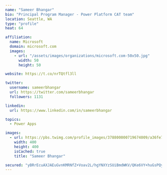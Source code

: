 ```yaml
---
name: "Sameer Bhangar"
bio: "Principal Program Manager - Power Platform CAT team"
location: Seattle, WA
type: "profile"
heat: 64

affiliation:
  name: Microsoft
  domain: microsoft.com
  images:
    - url: "/assets/images/organizations/microsoft.com-50x50.jpg"
      width: 50
      height: 50

website: https://t.co/nrTQtfl3ll

twitter:
  username: sameerbhangar
  url: https://twitter.com/sameerbhangar
  followers: 1131

linkedin:
  url: https://www.linkedin.com/in/sameerbhangar

topics:
  - Power Apps

images:
  - url: https://pbs.twimg.com/profile_images/378800000719674009/a36fe7ddfab1778b76e5793772e43798_400x400.jpeg
    width: 400
    height: 400
    isCached: true
    title: "Sameer Bhangar"

secured: "yBRrEcuAXJAEuGvnKMRNfZ+Voav2L/hgYNXYzSUiBmdWKV/QKe6VY+huGsPQyKDFNEgp93PlfufONcjJaDgip5LLDkZl/1vtJ3fqQpYEftAWYVqI+kXCaOd4fRkgX28bGl7jrVMHL1rnbV5aHXkbsCNNbleD7GSB2TbIv+fXBFy4/6wUKwNGx+A8P/RhG57xTX4te3hOyhrkftSF2tO7VcMk20WvzMjCR7GI5hnEyoge8YepAwKqBqiELCettoEwfm/9uLHdJnzXdo9fm1R4+0ImbZjf/PUiRFkmC4TxTqzWetFfpnQXhgjDogwf6u61HeV032HZXh7IBtUrIoxKovg6Xe20l5Mq5lSq77Rd+yV3TmjEom1t1jeAKKXoz+gh4bvXCP7cJCir+K6A6Pg09adR1JuTgAvvocQxB3eytD0=;7FzQ7Q/PL12Qgdbkv90UAg=="
---
```


